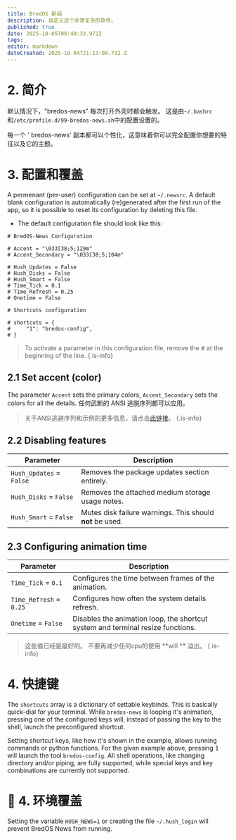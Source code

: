 ```yaml
---
title: BredOS 新闻
description: 自定义这个非常复杂的软件。
published: true
date: 2025-10-05T06:49:33.972Z
tags:
editor: markdown
dateCreated: 2025-10-04T21:13:09.732 Z
---
```


# 2. 简介

默认情况下，"bredos-news" 每次打开外壳时都会触发。 这是由`~/.bashrc`和`/etc/profile.d/99-bredos-news.sh`中的配置设置的。

每一个 ' bredos-news' 副本都可以个性化，这意味着你可以完全配置你想要的特征以及它的主题。

# 3. 配置和覆盖

A permenant (per-user) configuration can be set at `~/.newsrc`. A default blank configuration is automatically (re)generated after the first run of the app, so it is possible to reset its configuration by deleting this file.

- The default configuration file should look like this:

```
# BredOS-News Configuration

# Accent = "\033[38;5;129m"
# Accent_Secondary = "\033[38;5;104m"

# Hush_Updates = False
# Hush_Disks = False
# Hush_Smart = False
# Time_Tick = 0.1
# Time_Refresh = 0.25
# Onetime = False

# Shortcuts configuration

# shortcuts = {
#     "1": "bredos-config",
# }
```

> To activate a parameter in this configuration file, remove the <kbd>#</kbd> at the beginning of the line.
> {.is-info}

## 2.1 Set accent (color)

The parameter `Accent` sets the primary colors, `Accent_Secondary` sets the colors for all the details. 任何武断的 ANSI 逃脱序列都可以应用。

> 关于ANSI逃避序列和示例的更多信息，请点击[此链接](https://gist.github.com/fnky/458719343aabd01cfb17a3a4f7296797)。
> {.is-info}

## 2.2 Disabling features

| Parameter                | Description                                                                               |
| ------------------------ | ----------------------------------------------------------------------------------------- |
| `Hush_Updates` = `False` | Removes the package updates section entirely.                             |
| `Hush_Disks` = `False`   | Removes the attached medium storage usage notes.                          |
| `Hush_Smart` = `False`   | Mutes disk failure warnings. This should **not** be used. |

## 2.3 Configuring animation time

| Parameter               | Description                                                                                     |
| ----------------------- | ----------------------------------------------------------------------------------------------- |
| `Time_Tick` = `0.1`     | Configures the time between frames of the animation.                            |
| `Time_Refresh` = `0.25` | Configures how often the system details refresh.                                |
| `Onetime` = `False`     | Disables the animation loop, the shortcut system and terminal resize functions. |

> 这些值已经是最好的。 不要再减少任何cpu的使用 \*\*will \*\* 溢出。
> {.is-info}

# 4. 快捷键

The `shortcuts` array is a dictionary of settable keybinds. This is basically quick-dial for your terminal. While `bredos-news` is looping it's animation, pressing one of the configured keys will, instead of passing the key to the shell, launch the preconfigured shortcut.

Setting shortcut keys, like how it's shown in the example, allows running commands or python functions. For the given example above, pressing <kbd>1</kbd> will launch the tool `bredos-config`. All shell operations, like changing directory and/or piping, are fully supported, while special keys and key combinations are currently not supported.

# 🚀 4. 环境覆盖

Setting the variable `HUSH_NEWS=1` or creating the file `~/.hush_login` will prevent BredOS News from running.
